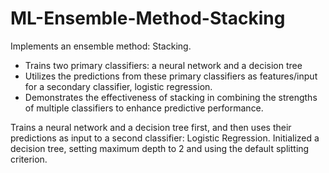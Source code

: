 # ML-Ensemble-Method-Stacking

Implements an ensemble method: Stacking.
- Trains two primary classifiers: a neural network and a decision tree
- Utilizes the predictions from these primary classifiers as features/input for a secondary classifier, logistic regression.
- Demonstrates the effectiveness of stacking in combining the strengths of multiple classifiers to enhance predictive
performance.

Trains a neural network and a decision tree first, and then uses their predictions as input to a second classifier: Logistic Regression.
Initialized a decision tree, setting maximum depth to 2 and using the default splitting criterion.
